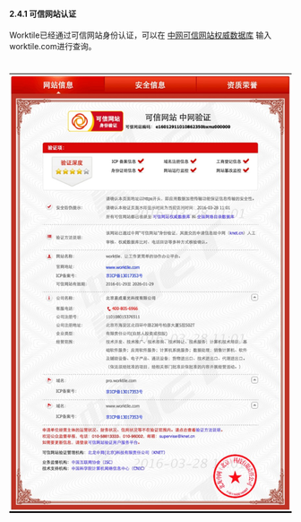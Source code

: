 #### 2.4.1 可信网站认证

Worktile已经通过可信网站身份认证，可以在 [中网可信网站权威数据库](http://t.knet.cn/index_new.jsp) 输入worktile.com进行查询。

# ![](/assets/5.jpg)